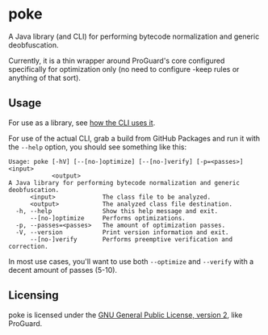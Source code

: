 # poke

A Java library (and CLI) for performing bytecode normalization and generic deobfuscation.

Currently, it is a thin wrapper around ProGuard's core configured specifically for optimization only
(no need to configure -keep rules or anything of that sort).

## Usage

For use as a library, see [how the CLI uses it](./cli/src/main/java/run/slicer/poke/cli/Main.java).

For use of the actual CLI, grab a build from GitHub Packages and run it with the `--help` option, you should see something like this:

```
Usage: poke [-hV] [--[no-]optimize] [--[no-]verify] [-p=<passes>] <input>
            <output>
A Java library for performing bytecode normalization and generic deobfuscation.
      <input>             The class file to be analyzed.
      <output>            The analyzed class file destination.
  -h, --help              Show this help message and exit.
      --[no-]optimize     Performs optimizations.
  -p, --passes=<passes>   The amount of optimization passes.
  -V, --version           Print version information and exit.
      --[no-]verify       Performs preemptive verification and correction.
```

In most use cases, you'll want to use both `--optimize` and `--verify` with a decent amount of passes (5-10).

## Licensing

poke is licensed under the [GNU General Public License, version 2](./LICENSE), like ProGuard.

